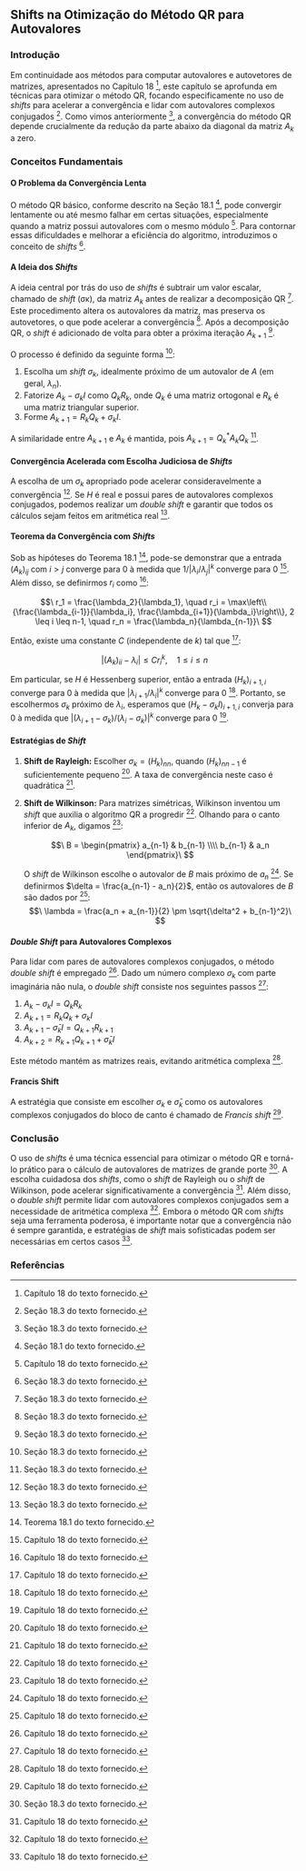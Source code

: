## Shifts na Otimização do Método QR para Autovalores

### Introdução
Em continuidade aos métodos para computar autovalores e autovetores de matrizes, apresentados no Capítulo 18 [^1], este capítulo se aprofunda em técnicas para otimizar o método QR, focando especificamente no uso de *shifts* para acelerar a convergência e lidar com autovalores complexos conjugados [^2]. Como vimos anteriormente [^2], a convergência do método QR depende crucialmente da redução da parte abaixo da diagonal da matriz $A_k$ a zero.

### Conceitos Fundamentais

#### O Problema da Convergência Lenta
O método QR básico, conforme descrito na Seção 18.1 [^3], pode convergir lentamente ou até mesmo falhar em certas situações, especialmente quando a matriz possui autovalores com o mesmo módulo [^1]. Para contornar essas dificuldades e melhorar a eficiência do algoritmo, introduzimos o conceito de *shifts* [^2].

#### A Ideia dos *Shifts*
A ideia central por trás do uso de *shifts* é subtrair um valor escalar, chamado de *shift* (σκ), da matriz $A_k$ antes de realizar a decomposição QR [^2]. Este procedimento altera os autovalores da matriz, mas preserva os autovetores, o que pode acelerar a convergência [^2]. Após a decomposição QR, o *shift* é adicionado de volta para obter a próxima iteração $A_{k+1}$ [^2].

O processo é definido da seguinte forma [^2]:
1. Escolha um *shift* $\sigma_k$, idealmente próximo de um autovalor de $A$ (em geral, $\lambda_n$).
2. Fatorize $A_k - \sigma_k I$ como $Q_kR_k$, onde $Q_k$ é uma matriz ortogonal e $R_k$ é uma matriz triangular superior.
3. Forme $A_{k+1} = R_kQ_k + \sigma_k I$.

A similaridade entre $A_{k+1}$ e $A_k$ é mantida, pois $A_{k+1} = Q_k^*A_kQ_k$ [^2].

#### Convergência Acelerada com Escolha Judiciosa de *Shifts*
A escolha de um $\sigma_k$ apropriado pode acelerar consideravelmente a convergência [^2]. Se $H$ é real e possui pares de autovalores complexos conjugados, podemos realizar um *double shift* e garantir que todos os cálculos sejam feitos em aritmética real [^2].

#### Teorema da Convergência com *Shifts*
Sob as hipóteses do Teorema 18.1 [^4], pode-se demonstrar que a entrada $(A_k)_{ij}$ com $i > j$ converge para 0 à medida que $1/|\lambda_i/\lambda_j|^k$ converge para 0 [^1]. Além disso, se definirmos $r_i$ como [^1]:

$$\
r_1 = \frac{\lambda_2}{\lambda_1}, \quad r_i = \max\left\\{\frac{\lambda_{i-1}}{\lambda_i}, \frac{\lambda_{i+1}}{\lambda_i}\right\\}, 2 \leq i \leq n-1, \quad r_n = \frac{\lambda_n}{\lambda_{n-1}}\
$$

Então, existe uma constante $C$ (independente de $k$) tal que [^1]:

$$\
|(A_k)_{ii} - \lambda_i| \leq Cr_i^k, \quad 1 \leq i \leq n
$$

Em particular, se $H$ é Hessenberg superior, então a entrada $(H_k)_{i+1,i}$ converge para 0 à medida que $|\lambda_{i+1}/\lambda_i|^k$ converge para 0 [^1]. Portanto, se escolhermos $\sigma_k$ próximo de $\lambda_i$, esperamos que $(H_k - \sigma_k I)_{i+1,i}$ converja para 0 à medida que $|(\lambda_{i+1} - \sigma_k)/(\lambda_i - \sigma_k)|^k$ converge para 0 [^1].

#### Estratégias de *Shift*
1.  **Shift de Rayleigh:** Escolher $\sigma_k = (H_k)_{nn}$, quando $(H_k)_{nn-1}$ é suficientemente pequeno [^1]. A taxa de convergência neste caso é quadrática [^1].
2.  **Shift de Wilkinson:** Para matrizes simétricas, Wilkinson inventou um *shift* que auxilia o algoritmo QR a progredir [^1]. Olhando para o canto inferior de $A_k$, digamos [^1]:

    $$\
    B = \begin{pmatrix} a_{n-1} & b_{n-1} \\\\ b_{n-1} & a_n \end{pmatrix}\
    $$

    O *shift* de Wilkinson escolhe o autovalor de $B$ mais próximo de $a_n$ [^1]. Se definirmos $\delta = \frac{a_{n-1} - a_n}{2}$, então os autovalores de $B$ são dados por [^1]:
    $$\
    \lambda = \frac{a_n + a_{n-1}}{2} \pm \sqrt{\delta^2 + b_{n-1}^2}\
    $$

#### *Double Shift* para Autovalores Complexos
Para lidar com pares de autovalores complexos conjugados, o método *double shift* é empregado [^1]. Dado um número complexo $\sigma_k$ com parte imaginária não nula, o *double shift* consiste nos seguintes passos [^1]:
1.  $A_k - \sigma_k I = Q_kR_k$
2.  $A_{k+1} = R_kQ_k + \sigma_k I$
3.  $A_{k+1} - \bar{\sigma}_k I = Q_{k+1}R_{k+1}$
4.  $A_{k+2} = R_{k+1}Q_{k+1} + \bar{\sigma}_k I$

Este método mantém as matrizes reais, evitando aritmética complexa [^1].

#### Francis Shift
A estratégia que consiste em escolher $\sigma_k$ e $\bar{\sigma}_k$ como os autovalores complexos conjugados do bloco de canto é chamado de *Francis shift* [^1].

### Conclusão
O uso de *shifts* é uma técnica essencial para otimizar o método QR e torná-lo prático para o cálculo de autovalores de matrizes de grande porte [^2]. A escolha cuidadosa dos *shifts*, como o *shift* de Rayleigh ou o *shift* de Wilkinson, pode acelerar significativamente a convergência [^1]. Além disso, o *double shift* permite lidar com autovalores complexos conjugados sem a necessidade de aritmética complexa [^1].  Embora o método QR com *shifts* seja uma ferramenta poderosa, é importante notar que a convergência não é sempre garantida, e estratégias de *shift* mais sofisticadas podem ser necessárias em certos casos [^1].

### Referências
[^1]: Capítulo 18 do texto fornecido.
[^2]: Seção 18.3 do texto fornecido.
[^3]: Seção 18.1 do texto fornecido.
[^4]: Teorema 18.1 do texto fornecido.
<!-- END -->